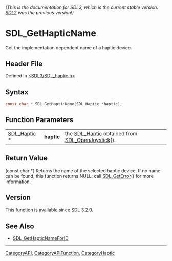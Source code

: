 ###### (This is the documentation for SDL3, which is the current stable version. [SDL2](https://wiki.libsdl.org/SDL2/) was the previous version!)
# SDL_GetHapticName

Get the implementation dependent name of a haptic device.

## Header File

Defined in [<SDL3/SDL_haptic.h>](https://github.com/libsdl-org/SDL/blob/main/include/SDL3/SDL_haptic.h)

## Syntax

```c
const char * SDL_GetHapticName(SDL_Haptic *haptic);
```

## Function Parameters

|                            |            |                                                                                    |
| -------------------------- | ---------- | ---------------------------------------------------------------------------------- |
| [SDL_Haptic](SDL_Haptic) * | **haptic** | the [SDL_Haptic](SDL_Haptic) obtained from [SDL_OpenJoystick](SDL_OpenJoystick)(). |

## Return Value

(const char *) Returns the name of the selected haptic device. If no name
can be found, this function returns NULL; call
[SDL_GetError](SDL_GetError)() for more information.

## Version

This function is available since SDL 3.2.0.

## See Also

- [SDL_GetHapticNameForID](SDL_GetHapticNameForID)

----
[CategoryAPI](CategoryAPI), [CategoryAPIFunction](CategoryAPIFunction), [CategoryHaptic](CategoryHaptic)

